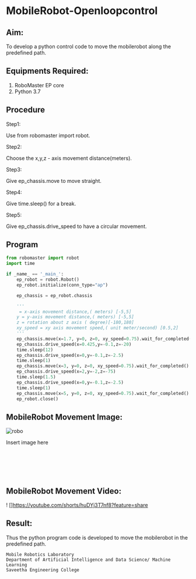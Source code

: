 # MobileRobot-Openloopcontrol
## Aim:

To develop a python control code to move the mobilerobot along the predefined path.

## Equipments Required:
1. RoboMaster EP core
2. Python 3.7

## Procedure

Step1:

Use from robomaster import robot.

Step2:

Choose the x,y,z - axis movement distance(meters).

Step3:

Give ep_chassis.move to move straight.

Step4:

Give time.sleep() for a break.

Step5:

Give ep_chassis.drive_speed to have a circular movement.

## Program
```python
from robomaster import robot
import time

if _name_ == '_main_':
    ep_robot = robot.Robot()
    ep_robot.initialize(conn_type="ap")

    ep_chassis = ep_robot.chassis

    '''
     = x-axis movement distance,( meters) [-5,5]
    y = y-axis movement distance,( meters) [-5,5]
    z = rotation about z axis ( degree)[-180,180]
    xy_speed = xy axis movement speed,( unit meter/second) [0.5,2]
    '''
    ep_chassis.move(x=1.7, y=0, z=0, xy_speed=0.75).wait_for_completed()
    ep_chassis.drive_speed(x=0.425,y=-0.1,z=-20)
    time.sleep(12)
    ep_chassis.drive_speed(x=0,y=-0.1,z=-2.5)
    time.sleep(1)
    ep_chassis.move(x=3, y=0, z=0, xy_speed=0.75).wait_for_completed()
    ep_chassis.drive_speed(x=2,y=-2,z=-75)
    time.sleep(1.5)
    ep_chassis.drive_speed(x=0,y=-0.1,z=-2.5)
    time.sleep(1)
    ep_chassis.move(x=5, y=0, z=0, xy_speed=0.75).wait_for_completed()
    ep_robot.close()
```

## MobileRobot Movement Image:

![robo](./img/robomaster.png)

Insert image here


<br/>
<br/>
<br/>
<br/>

## MobileRobot Movement Video:



! []https://youtube.com/shorts/huDYj3T7nf8?feature=share


## Result:
Thus the python program code is developed to move the mobilerobot in the predefined path.



```
Mobile Robotics Laboratory
Department of Artificial Intelligence and Data Science/ Machine Learning
Saveetha Engineering College
```

